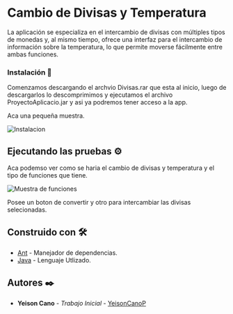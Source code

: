 # Cambio de Divisas y Temperatura 

La aplicación se especializa en el intercambio de divisas con múltiples tipos de monedas y, al mismo tiempo, ofrece una interfaz para el intercambio de información sobre la temperatura, lo que permite moverse fácilmente entre ambas funciones.

### Instalación 🔧

Comenzamos descargando el archvio Divisas.rar que esta al inicio, luego de descargarlos lo descomprimimos y ejecutamos el archivo ProyectoAplicacio.jar y asi ya podremos tener acceso a la app.

Aca una pequeña muestra.

![Instalacion](https://github.com/YeisonCanoP/Divisas/assets/125613996/a0655962-fae4-4f48-9175-f0389b016d86)

## Ejecutando las pruebas ⚙️

Aca podemso ver como se haria el cambio de divisas y temperatura y el tipo de funciones que tiene.

![Muestra de funciones](https://github.com/YeisonCanoP/Divisas/assets/125613996/8381e92b-65f8-4690-8ee5-49565d239972)

Posee un boton de convertir y otro para intercambiar las divisas selecionadas.

## Construido con 🛠️

* [Ant](https://ant.apache.org) - Manejador de dependencias.
* [Java](https://www.java.com/es/) - Lenguaje Utlizado.


## Autores ✒️

* **Yeison Cano** - *Trabajo Inicial* - [YeisonCanoP](https://github.com/YeisonCanoP)

